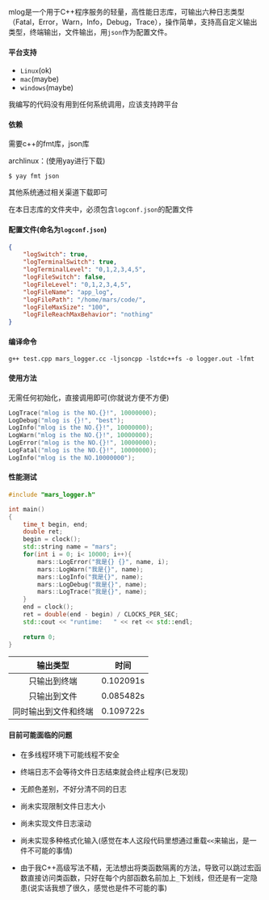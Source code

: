 mlog是一个用于C++程序服务的轻量，高性能日志库，可输出六种日志类型（Fatal，Error，Warn，Info，Debug，Trace），操作简单，支持高自定义输出类型，终端输出，文件输出，用`json`作为配置文件。



#### 平台支持

* `Linux`(ok)
* `mac`(maybe)
* `windows`(maybe)

我编写的代码没有用到任何系统调用，应该支持跨平台



#### 依赖

需要c++的fmt库，json库

archlinux：(使用yay进行下载)

```
$ yay fmt json
```

其他系统通过相关渠道下载即可

在本日志库的文件夹中，必须包含`logconf.json`的配置文件



#### 配置文件(命名为`logconf.json`)

```json
{
    "logSwitch": true,
    "logTerminalSwitch": true,
    "logTerminalLevel": "0,1,2,3,4,5",
    "logFileSwitch": false, 
    "logFileLevel": "0,1,2,3,4,5",
    "logFileName": "app_log",
    "logFilePath": "/home/mars/code/",
    "logFileMaxSize": "100",
    "logFileReachMaxBehavior": "nothing"
}
```



#### 编译命令

```
g++ test.cpp mars_logger.cc -ljsoncpp -lstdc++fs -o logger.out -lfmt
```



#### 使用方法

无需任何初始化，直接调用即可(你就说方便不方便)

```c++
LogTrace("mlog is the NO.{}!", 10000000);
LogDebug("mlog is {}!", "best");
LogInfo("mlog is the NO.{}!", 10000000);
LogWarn("mlog is the NO.{}!", 10000000);
LogError("mlog is the NO.{}!", 10000000);
LogFatal("mlog is the NO.{}!", 10000000);
LogInfo("mlog is the NO.10000000");
```



#### 性能测试

```c++
#include "mars_logger.h"

int main()
{
    time_t begin, end;
    double ret;
    begin = clock();
    std::string name = "mars";
    for(int i = 0; i< 10000; i++){
        mars::LogError("我是{} {}", name, i);
        mars::LogWarn("我是{}", name);
        mars::LogInfo("我是{}", name);
        mars::LogDebug("我是{}", name);
        mars::LogTrace("我是{}", name);
    }
    end = clock();
    ret = double(end - begin) / CLOCKS_PER_SEC;
    std::cout << "runtime:   " << ret << std::endl;
    
    return 0;
}
```



|       输出类型       | 时间      |
| :------------------: | --------- |
|     只输出到终端     | 0.102091s |
|     只输出到文件     | 0.085482s |
| 同时输出到文件和终端 | 0.109722s |



#### 目前可能面临的问题

- 在多线程环境下可能线程不安全

- 终端日志不会等待文件日志结束就会终止程序(已发现)

- 无颜色差别，不好分清不同的日志

-  尚未实现限制文件日志大小

- 尚未实现文件日志滚动

- 尚未实现多种格式化输入(感觉在本人这段代码里想通过重载`<<`来输出，是一件不可能的事情)

- 由于我C++高级写法不精，无法想出将类函数隔离的方法，导致可以跳过宏函数直接访问类函数，只好在每个内部函数名前加上`_`下划线，但还是有一定隐患(说实话我想了很久，感觉也是件不可能的事)

  
